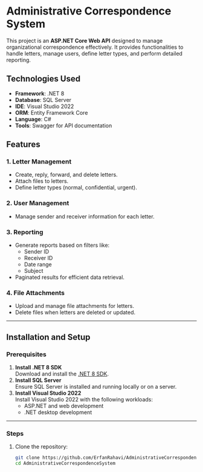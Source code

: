 # Administrative Correspondence System

This project is an **ASP.NET Core Web API** designed to manage organizational correspondence effectively. It provides functionalities to handle letters, manage users, define letter types, and perform detailed reporting. 

## **Technologies Used**
- **Framework**: .NET 8
- **Database**: SQL Server
- **IDE**: Visual Studio 2022
- **ORM**: Entity Framework Core
- **Language**: C#
- **Tools**: Swagger for API documentation

## **Features**
### **1. Letter Management**
- Create, reply, forward, and delete letters.
- Attach files to letters.
- Define letter types (normal, confidential, urgent).

### **2. User Management**
- Manage sender and receiver information for each letter.

### **3. Reporting**
- Generate reports based on filters like:
  - Sender ID
  - Receiver ID
  - Date range
  - Subject
- Paginated results for efficient data retrieval.

### **4. File Attachments**
- Upload and manage file attachments for letters.
- Delete files when letters are deleted or updated.

---

## **Installation and Setup**

### **Prerequisites**
1. **Install .NET 8 SDK**  
   Download and install the [.NET 8 SDK](https://dotnet.microsoft.com/en-us/download/dotnet/8.0).  
2. **Install SQL Server**  
   Ensure SQL Server is installed and running locally or on a server.  
3. **Install Visual Studio 2022**  
   Install Visual Studio 2022 with the following workloads:
   - ASP.NET and web development
   - .NET desktop development

---

### **Steps**
1. Clone the repository:  
   ```bash
   git clone https://github.com/ErfanRahavi/AdministrativeCorrespondenceSystem.git
   cd AdministrativeCorrespondenceSystem

